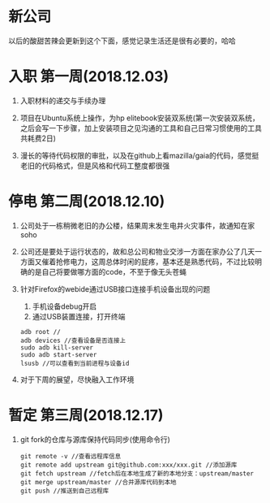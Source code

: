 # 新公司
以后的酸甜苦辣会更新到这个下面，感觉记录生活还是很有必要的，哈哈

# 入职 第一周(2018.12.03)

1. 入职材料的递交与手续办理

2. 项目在Ubuntu系统上操作，为hp elitebook安装双系统(第一次安装双系统，之后会写一下步骤，加上安装项目之见沟通的工具和自己日常习惯使用的工具共耗费2日)
3. 漫长的等待代码权限的审批，以及在github上看mazilla/gaia的代码，感觉挺老旧的代码格式，但是风格和代码工整度都很强

# 停电 第二周(2018.12.10)

1. 公司处于一栋稍微老旧的办公楼，结果周末发生电井火灾事件，故通知在家soho

2. 公司还是要处于运行状态的，故和总公司和物业交涉一方面在家办公了几天一方面又催着抢修电力，这周总体时闲的屁疼，基本还是熟悉代码，不过比较明确的是自己将要做哪方面的code，不至于像无头苍蝇

3. 针对Firefox的webide通过USB接口连接手机设备出现的问题

   1. 手机设备debug开启
   2. 通过USB装置连接，打开终端 

   ```shell
   adb root //
   adb devices //查看设备是否连接上
   sudo adb kill-server
   sudo adb start-server
   lsusb //可以查看到当前进程与设备id
   ```

4. 对于下周的展望，尽快融入工作环境

# 暂定 第三周(2018.12.17)

1. git fork的仓库与源库保持代码同步(使用命令行)

   ``` shell
   git remote -v //查看远程库信息
   git remote add upstream git@github.com:xxx/xxx.git //添加源库
   git fetch upstream //fetch后在本地生成了新的本地分支：upstream/master
   git merge upstream/master //合并源库代码到本地
   git push //推送到自己远程库
   ```
